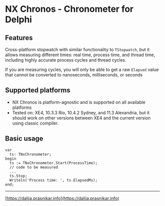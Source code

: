 # NX Chronos - Chronometer for Delphi

## Features

Cross-platform stopwatch with similar functionality to `TStopwatch`, but it
allows measuring different times: real time, process time, and thread time,
including highly accurate process cycles and thread cycles. 

If you are measuring cycles, you will only be able to get a raw `Elapsed` value
that cannot be converted to nanoseconds, milliseconds, or seconds

## Supported platforms

  + NX Chronos is platform-agnostic and is supported on all available platforms
  + Tested on: XE4, 10.3.3 Rio, 10.4.2 Sydney, and 11.3 Alexandria, but it should work on 
    other versions between XE4 and the current version using classic compiler.

## Basic usage

```delphi
var
  ts: TNxChronometer;
begin
  ts := TNxChronometer.Start(ProcessTime);
  // code to be measured
  ...
  ts.Stop;
  Writeln('Process time: ', ts.ElapsedMs);
end;
```


---

[https://dalija.prasnikar.info](https://dalija.prasnikar.info)

